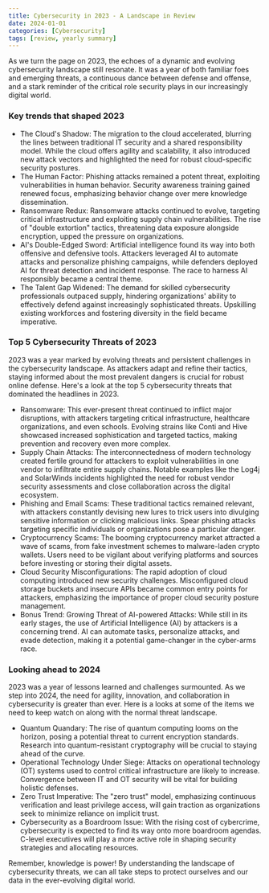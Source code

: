 ```yaml
---
title: Cybersecurity in 2023 - A Landscape in Review
date: 2024-01-01
categories: [Cybersecurity]
tags: [review, yearly summary] 
---
```


As we turn the page on 2023, the echoes of a dynamic and evolving cybersecurity landscape still resonate.
It was a year of both familiar foes and emerging threats, a continuous dance between defense and offense,
and a stark reminder of the critical role security plays in our increasingly digital world.

### Key trends that shaped 2023

-	The Cloud's Shadow: The migration to the cloud accelerated, blurring the lines between traditional IT
security and a shared responsibility model. While the cloud offers agility and scalability, it also introduced
new attack vectors and highlighted the need for robust cloud-specific security postures.
-	The Human Factor: Phishing attacks remained a potent threat, exploiting vulnerabilities in human behavior.
Security awareness training gained renewed focus, emphasizing behavior change over mere knowledge
dissemination.
-	Ransomware Redux: Ransomware attacks continued to evolve, targeting critical infrastructure and
exploiting supply chain vulnerabilities. The rise of "double extortion" tactics, threatening data exposure
alongside encryption, upped the pressure on organizations.
-	AI's Double-Edged Sword: Artificial intelligence found its way into both offensive and defensive tools.
Attackers leveraged AI to automate attacks and personalize phishing campaigns, while defenders deployed
AI for threat detection and incident response. The race to harness AI responsibly became a central theme.
-	The Talent Gap Widened: The demand for skilled cybersecurity professionals outpaced supply, hindering
organizations' ability to effectively defend against increasingly sophisticated threats. Upskilling existing
workforces and fostering diversity in the field became imperative.

### Top 5 Cybersecurity Threats of 2023

2023 was a year marked by evolving threats and persistent challenges in the cybersecurity landscape. As
attackers adapt and refine their tactics, staying informed about the most prevalent dangers is crucial for
robust online defense. Here's a look at the top 5 cybersecurity threats that dominated the headlines in 2023.

- Ransomware: This ever-present threat continued to inflict major disruptions, with attackers targeting
critical infrastructure, healthcare organizations, and even schools. Evolving strains like Conti and Hive
showcased increased sophistication and targeted tactics, making prevention and recovery even more
complex.
- Supply Chain Attacks: The interconnectedness of modern technology created fertile ground for attackers
to exploit vulnerabilities in one vendor to infiltrate entire supply chains. Notable examples like the Log4j
and SolarWinds incidents highlighted the need for robust vendor security assessments and close
collaboration across the digital ecosystem.
- Phishing and Email Scams: These traditional tactics remained relevant, with attackers constantly devising
new lures to trick users into divulging sensitive information or clicking malicious links. Spear phishing
attacks targeting specific individuals or organizations pose a particular danger.
- Cryptocurrency Scams: The booming cryptocurrency market attracted a wave of scams, from fake
investment schemes to malware-laden crypto wallets. Users need to be vigilant about verifying platforms
and sources before investing or storing their digital assets.
- Cloud Security Misconfigurations: The rapid adoption of cloud computing introduced new security
challenges. Misconfigured cloud storage buckets and insecure APIs became common entry points for
attackers, emphasizing the importance of proper cloud security posture management.
- Bonus Trend: Growing Threat of AI-powered Attacks: While still in its early stages, the use of Artificial
Intelligence (AI) by attackers is a concerning trend. AI can automate tasks, personalize attacks, and evade
detection, making it a potential game-changer in the cyber-arms race.


### Looking ahead to 2024

2023 was a year of lessons learned and challenges surmounted. As we step into 2024, the need for agility,
innovation, and collaboration in cybersecurity is greater than ever. Here is a looks at some of the items
we need to keep watch on along with the normal threat landscape.  

-	Quantum Quandary: The rise of quantum computing looms on the horizon, posing a potential threat to
current encryption standards. Research into quantum-resistant cryptography will be crucial to staying
ahead of the curve.
-	Operational Technology Under Siege: Attacks on operational technology (OT) systems used to control
critical infrastructure are likely to increase. Convergence between IT and OT security will be vital for
building holistic defenses.
-	Zero Trust Imperative: The "zero trust" model, emphasizing continuous verification and least privilege
access, will gain traction as organizations seek to minimize reliance on implicit trust.
-	Cybersecurity as a Boardroom Issue: With the rising cost of cybercrime, cybersecurity is expected to find
its way onto more boardroom agendas. C-level executives will play a more active role in shaping security
strategies and allocating resources.

Remember, knowledge is power! By understanding the landscape of cybersecurity threats, we can all take
steps to protect ourselves and our data in the ever-evolving digital world.
